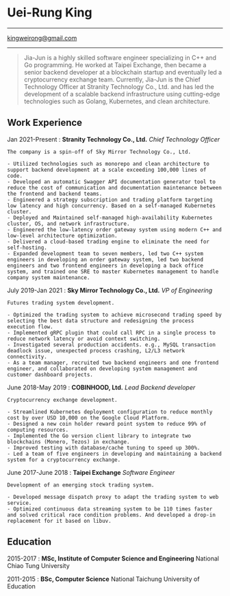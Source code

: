 Uei-Rung King
============

-------------------                 ---------------------
<kingweirong@gmail.com>
-------------------                 ---------------------

> Jia-Jun is a highly skilled software engineer specializing in C++ and Go programming.
> He worked at Taipei Exchange, then became a senior backend developer at a blockchain startup and eventually led a cryptocurrency exchange team.
> Currently, Jia-Jun is the Chief Technology Officer at Stranity Technology Co., Ltd. and has led the development of a scalable backend infrastructure using cutting-edge technologies such as Golang, Kubernetes, and clean architecture.

Work Experience
---------------

Jan 2021-Present
:  **Stranity Technology Co., Ltd.** _Chief Technology Officer_

    The company is a spin-off of Sky Mirror Technology Co., Ltd.

    - Utilized technologies such as monorepo and clean architecture to support backend development at a scale exceeding 100,000 lines of code.
    - Developed an automatic Swagger API documentation generator tool to reduce the cost of communication and documentation maintenance between the frontend and backend teams.
    - Engineered a strategy subscription and trading platform targeting low latency and high concurrency. Based on a self-managed Kubernetes cluster.
    - Deployed and Maintained self-managed high-availability Kubernetes cluster, OS, and network infrastructure.
    - Engineered the low-latency order gateway system using modern C++ and low-level architecture optimization.
    - Delivered a cloud-based trading engine to eliminate the need for self-hosting.
    - Expanded development team to seven members, led two C++ system engineers in developing an order gateway system, led two backend engineers and two frontend engineers in developing a back office system, and trained one SRE to master Kubernetes management to handle company system maintenance.

July 2019-Jan 2021
:   **Sky Mirror Technology Co., Ltd.** _VP of Engineering_

    Futures trading system development.

    - Optimized the trading system to achieve microsecond trading speed by selecting the best data structure and redesigning the process execution flow.
    - Implemented gRPC plugin that could call RPC in a single process to reduce network latency or avoid context switching.
    - Investigated several production accidents. e.g., MySQL transaction deadlock issue, unexpected process crashing, L2/L3 network connectivity.
    - As a team manager, recruited two backend engineers and one frontend engineer, and collaborated on developing system management and customer dashboard projects.

June 2018-May 2019
:   **COBINHOOD, Ltd.** _Lead Backend developer_

    Cryptocurrency exchange development.

    - Streamlined Kubernetes deployment configuration to reduce monthly cost by over USD 10,000 on the Google Cloud Platform.
    - Designed a new coin holder reward point system to reduce 99% of computing resources.
    - Implemented the Go version client library to integrate two blockchains (Monero, Tezos) in exchange.
    - Improved testing with database/cache tuning to speed up 300%.
    - Led a team of five engineers in developing and maintaining a backend system for a cryptocurrency exchange.

June 2017-June 2018
:   **Taipei Exchange** _Software Engineer_

    Development of an emerging stock trading system.

    - Developed message dispatch proxy to adapt the trading system to web service.
    - Optimized continuous data streaming system to be 110 times faster and solved critical race condition problems. And developed a drop-in replacement for it based on libuv.

Education
---------

2015-2017
:   **MSc, Institute of Computer Science and Engineering** National Chiao Tung University

2011-2015
:   **BSc, Computer Science** National Taichung University of Education
